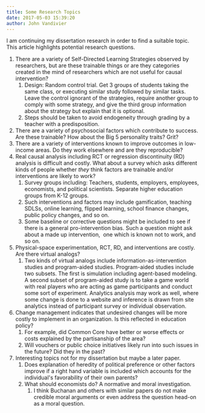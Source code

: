 ```yaml
---
title: Some Research Topics
date: 2017-05-03 15:39:20
author: John Vandivier
---
```




I am continuing my dissertation research in order to find a suitable topic. This article highlights potential research questions.
<ol>
 	<li>There are a variety of Self-Directed Learning Strategies observed by researchers, but are these trainable things or are they categories created in the mind of researchers which are not useful for causal intervention?
<ol>
 	<li>Design: Random control trial. Get 3 groups of students taking the same class, or executing similar study followed by similar tasks. Leave the control ignorant of the strategies, require another group to comply with some strategy, and give the third group information about the strategy but explain that it is optional.</li>
 	<li>Steps should be taken to avoid endogeneity through grading by a teacher with a predisposition.</li>
</ol>
</li>
 	<li>There are a variety of psychosocial factors which contribute to success. Are these trainable? How about the Big 5 personality traits? Grit?</li>
 	<li>There are a variety of interventions known to improve outcomes in low-income areas. Do they work elsewhere and are they reproducible?</li>
 	<li>Real causal analysis including RCT or regression discontinuity (RD) analysis is difficult and costly. What about a survey which asks different kinds of people whether <em>they</em> think factors are trainable and/or interventions are likely to work?
<ol>
 	<li>Survey groups including: Teachers, students, employers, employees, economists, and political scientists. Separate higher education groups from K-12 groups.</li>
 	<li>Such interventions and factors may include gamification, teaching SDLSs, online learning, flipped learning, school finance changes, public policy changes, and so on.</li>
 	<li>Some baseline or corrective questions might be included to see if there is a general pro-intervention bias. Such a question might ask about a made up intervention,  one which is known not to work, and so on.</li>
</ol>
</li>
 	<li>Physical-space experimentation, RCT, RD, and interventions are costly. Are there virtual analogs?
<ol>
 	<li>Two kinds of virtual analogs include information-as-intervention studies and program-aided studies. Program-aided studies include two subsets. The first is simulation including agent-based modeling. A second subset of program-aided study is to take a game world with real players who are acting as game participants and conduct some sort of experiment. Analytics analysis may work as well, where some change is done to a website and inference is drawn from site analytics instead of participant survey or individual observation.</li>
</ol>
</li>
 	<li>Change management indicates that undesired changes will be more costly to implement in an organization. Is this reflected in education policy?
<ol>
 	<li>For example, did Common Core have better or worse effects or costs explained by the partisanship of the area?</li>
 	<li>Will vouchers or public choice initiatives likely run into such issues in the future? Did they in the past?</li>
</ol>
</li>
 	<li>Interesting topics not for my dissertation but maybe a later paper.
<ol>
 	<li>Does explanation of heredity of political preference or other factors improve if a right hand variable is included which accounts for the individual's favorability of their own parents?</li>
 	<li>What should economists do? A normative and moral investigation.
<ol>
 	<li>I think Buchanan and others with similar papers do not make credible moral arguments or even address the question head-on as a moral question.</li>
</ol>
</li>
</ol>
</li>
</ol>